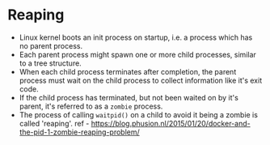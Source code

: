 Reaping
=======
* Linux kernel boots an init process on startup, i.e. a process which has no parent process.
* Each parent process might spawn one or more child processes, similar to a tree structure.
* When each child process terminates after completion, the parent process must wait on the child process to collect information like it's exit code.
* If the child process has terminated, but not been waited on by it's parent, it's referred to as a `zombie` process.
* The process of calling `waitpid()` on a child to avoid it being a zombie is called 'reaping'.
ref - https://blog.phusion.nl/2015/01/20/docker-and-the-pid-1-zombie-reaping-problem/
